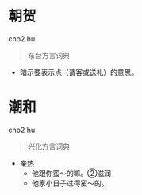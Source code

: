 # 朝贺
cho2 hu
> 东台方言词典
- 暗示要表示点（请客或送礼）的意思。

# 潮和
cho2 hu
> 兴化方言词典
- 亲热
  - 他跟你蛮～的嘛。②滋润
  - 他家小日子过得蛮～的。

